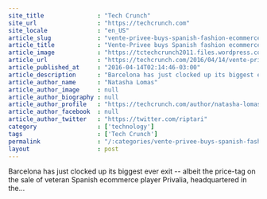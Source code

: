 ```yaml
---
site_title               : "Tech Crunch"
site_url                 : "https://techcrunch.com"
site_locale              : "en_US"
article_slug             : "vente-privee-buys-spanish-fashion-ecommerce-site-privalia-for-s560m"
article_title            : "Vente-Privee buys Spanish fashion ecommerce site Privalia for ~$560M"
article_image            : "https://tctechcrunch2011.files.wordpress.com/2016/04/screen-shot-2016-04-14-at-10-45-32-am.png?w=764&h=400&crop=1"
article_url              : "https://techcrunch.com/2016/04/14/vente-privee-buys-spanish-fashion-ecommerce-site-privalia/"
article_published_at     : "2016-04-14T02:14:46-03:00"
article_description      : "Barcelona has just clocked up its biggest ever exit -- albeit the price-tag on the sale of veteran Spanish ecommerce player Privalia, headquartered in the..."
article_author_name      : "Natasha Lomas"
article_author_image     : null
article_author_biography : null
article_author_profile   : "https://techcrunch.com/author/natasha-lomas/"
article_author_facebook  : null
article_author_twitter   : "https://twitter.com/riptari"
category                 : ['technology']
tags                     : ['Tech Crunch']
permalink                : "/:categories/vente-privee-buys-spanish-fashion-ecommerce-site-privalia-for-s560m/"
layout                   : post
---
```


Barcelona has just clocked up its biggest ever exit -- albeit the price-tag on the sale of veteran Spanish ecommerce player Privalia, headquartered in the...
